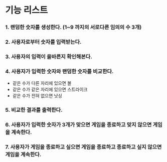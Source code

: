 # 기능 리스트
### 1. 랜덤한 숫자를 생성한다. (1~9 까지의 서로다른 임의의 수 3개)
### 2. 사용자로부터 숫자를 입력받는다.
### 3. 사용자의 입력이 올바른지 확인해본다.
### 4. 사용자가 입력한 숫자와 랜덤한 숫자를 비교한다.
- 같은 수가 다른 자리에 있으면 볼
- 같은 수가 같은 자리에 있으면 스트라이크
- 같은 수가 전혀 없으면 낫싱
### 5. 비교한 결과를 출력한다.
### 6. 사용자가 입력한 숫자가 3개가 맞으면 게임을 종료하고 맞지 않으면 게임을 계속한다.
### 7. 사용자가 게임을 종료하고 싶으면 게임을 종료하고 종료하고 싶지 않으면 게임을 계속한다.